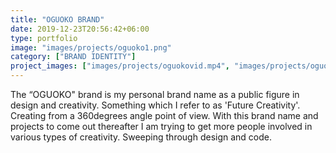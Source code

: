 ```yaml
---
title: "OGUOKO BRAND"
date: 2019-12-23T20:56:42+06:00
type: portfolio
image: "images/projects/oguoko1.png"
category: ["BRAND IDENTITY"]
project_images: ["images/projects/oguokovid.mp4", "images/projects/oguoko1.png", "images/projects/oguoko2.png", "images/projects/oguoko3.png", "images/projects/oguoko4.png", "images/projects/oguoko5.png", "images/projects/oguoko6.png", "images/projects/oguoko7.png"]
---
```


The “OGUOKO" brand is my personal brand name as a public figure in design and creativity. Something which I refer to as 'Future Creativity'. Creating from a 360degrees angle point of view. With this brand name and projects to come out thereafter I am trying to get more people involved in various types of creativity. Sweeping through design and code.



